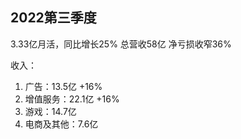
## **2022第三季度**
3.33亿月活，同比增长25%
总营收58亿
净亏损收窄36%

收入：
1. 广告：13.5亿  +16%
2. 增值服务：22.1亿  +16%
3. 游戏：14.7亿
4. 电商及其他：7.6亿

